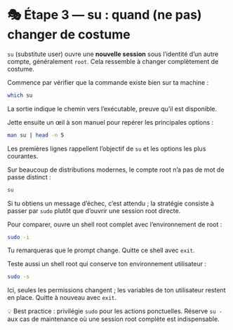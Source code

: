 # 🎭 Étape 3 — su : quand (ne pas) changer de costume

`su` (substitute user) ouvre une **nouvelle session** sous l’identité d’un autre compte, généralement `root`. Cela ressemble à changer complètement de costume.

Commence par vérifier que la commande existe bien sur ta machine :
```bash
which su
```
La sortie indique le chemin vers l’exécutable, preuve qu’il est disponible.

Jette ensuite un œil à son manuel pour repérer les principales options :
```bash
man su | head -n 5
```
Les premières lignes rappellent l’objectif de `su` et les options les plus courantes.

Sur beaucoup de distributions modernes, le compte root n’a pas de mot de passe distinct :
```bash
su
```
Si tu obtiens un message d’échec, c’est attendu ; la stratégie consiste à passer par `sudo` plutôt que d’ouvrir une session root directe.

Pour comparer, ouvre un shell root complet avec l’environnement de root :
```bash
sudo -i
```
Tu remarqueras que le prompt change. Quitte ce shell avec `exit`.

Teste aussi un shell root qui conserve ton environnement utilisateur :
```bash
sudo -s
```
Ici, seules les permissions changent ; les variables de ton utilisateur restent en place. Quitte à nouveau avec `exit`.

💡 Best practice : privilégie `sudo` pour les actions ponctuelles. Réserve `su -` aux cas de maintenance où une session root complète est indispensable.
